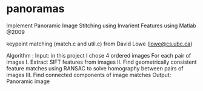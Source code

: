 # panoramas
Implement Panoramic Image Stitching using Invarient Features
using Matlab   @2009

keypoint matching (match.c and util.c) from David Lowe (lowe@cs.ubc.ca)


Algorithm :
Input: in this project I chose 4 ordered images
       For each pair of images
         I. Extract SIFT features from images
        II. Find geometrically consistent feature matches using RANSAC to solve homography between pairs of images
       III. Find connected components of image matches
Output: Panoramic image 
